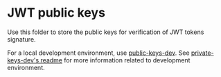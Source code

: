 # JWT public keys

Use this folder to store the public keys for verification of JWT tokens signature.

For a local development environment, use [public-keys-dev](../public-keys-dev). See [private-keys-dev's readme](../private-keys-dev/README.md) for more information related to development environment.
